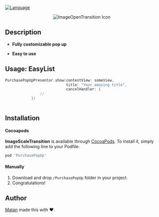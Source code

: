 

[![Language](https://img.shields.io/badge/language-swift-orange.svg?style=flat)](https://developer.apple.com/swift)

<p align = "center"><img src="https://media.giphy.com/media/8PvFv3lrOh1vEDh6zr/giphy.gif" alt="ImageOpenTransition Icon"/></p>


## Description


* **Fully customizable pop up**

* **Easy to use**

## Usage: EasyList

```Swift
PurchasePopUpPresentor.show(contentView: someView,
                            title: "Your amazing title",
                            cancelHandler: {
                //
            })
        
```


## Installation

#### Cocoapods
**ImageScaleTransition** is available through [CocoaPods](http://cocoapods.org). To install
it, simply add the following line to your Podfile:

```ruby
pod 'PurchasePopUp'
```

#### Manually
1. Download and drop ```/PurchasePopUp``` folder in your project.  
2. Congratulations!  

## Author

[Matan](https://github.com/mcmatan) made this with ❤️.
